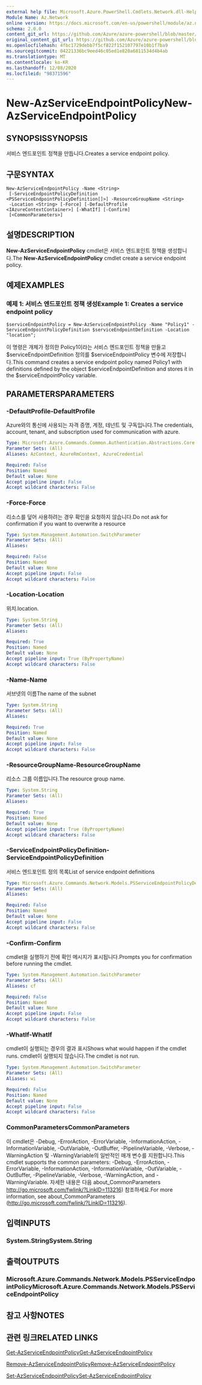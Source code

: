 ```yaml
---
external help file: Microsoft.Azure.PowerShell.Cmdlets.Network.dll-Help.xml
Module Name: Az.Network
online version: https://docs.microsoft.com/en-us/powershell/module/az.network/new-azserviceendpointpolicy
schema: 2.0.0
content_git_url: https://github.com/Azure/azure-powershell/blob/master/src/Network/Network/help/New-AzServiceEndpointPolicy.md
original_content_git_url: https://github.com/Azure/azure-powershell/blob/master/src/Network/Network/help/New-AzServiceEndpointPolicy.md
ms.openlocfilehash: 4fbc1729debb7f5cf822f152107797e10b1f7ba9
ms.sourcegitcommit: 04221336bc9eed46c05ed1e828a6811534d4b4ab
ms.translationtype: MT
ms.contentlocale: ko-KR
ms.lasthandoff: 12/08/2020
ms.locfileid: "98371596"
---
```

# <span data-ttu-id="a88f8-101">New-AzServiceEndpointPolicy</span><span class="sxs-lookup"><span data-stu-id="a88f8-101">New-AzServiceEndpointPolicy</span></span>

## <span data-ttu-id="a88f8-102">SYNOPSIS</span><span class="sxs-lookup"><span data-stu-id="a88f8-102">SYNOPSIS</span></span>
<span data-ttu-id="a88f8-103">서비스 엔드포인트 정책을 만듭니다.</span><span class="sxs-lookup"><span data-stu-id="a88f8-103">Creates a service endpoint policy.</span></span>

## <span data-ttu-id="a88f8-104">구문</span><span class="sxs-lookup"><span data-stu-id="a88f8-104">SYNTAX</span></span>

```
New-AzServiceEndpointPolicy -Name <String>
 [-ServiceEndpointPolicyDefinition <PSServiceEndpointPolicyDefinition[]>] -ResourceGroupName <String>
 -Location <String> [-Force] [-DefaultProfile <IAzureContextContainer>] [-WhatIf] [-Confirm]
 [<CommonParameters>]
```

## <span data-ttu-id="a88f8-105">설명</span><span class="sxs-lookup"><span data-stu-id="a88f8-105">DESCRIPTION</span></span>
<span data-ttu-id="a88f8-106">**New-AzServiceEndpointPolicy** cmdlet은 서비스 엔드포인트 정책을 생성합니다.</span><span class="sxs-lookup"><span data-stu-id="a88f8-106">The **New-AzServiceEndpointPolicy** cmdlet create a service endpoint policy.</span></span>

## <span data-ttu-id="a88f8-107">예제</span><span class="sxs-lookup"><span data-stu-id="a88f8-107">EXAMPLES</span></span>

### <span data-ttu-id="a88f8-108">예제 1: 서비스 엔드포인트 정책 생성</span><span class="sxs-lookup"><span data-stu-id="a88f8-108">Example 1: Creates a service endpoint policy</span></span>
```
$serviceEndpointPolicy = New-AzServiceEndpointPolicy -Name "Policy1" -ServiceEndpointPolicyDefinition $serviceEndpointDefinition -Location "location";
```

<span data-ttu-id="a88f8-109">이 명령은 개체가 정의한 Policy1이라는 서비스 엔드포인트 정책을 만들고 $serviceEndpointDefinition 정의를 $serviceEndpointPolicy 변수에 저장합니다.</span><span class="sxs-lookup"><span data-stu-id="a88f8-109">This command creates a service endpoint policy named Policy1 with definitions defined by the object $serviceEndpointDefinition and stores it in the $serviceEndpointPolicy variable.</span></span>

## <span data-ttu-id="a88f8-110">PARAMETERS</span><span class="sxs-lookup"><span data-stu-id="a88f8-110">PARAMETERS</span></span>

### <span data-ttu-id="a88f8-111">-DefaultProfile</span><span class="sxs-lookup"><span data-stu-id="a88f8-111">-DefaultProfile</span></span>
<span data-ttu-id="a88f8-112">Azure와의 통신에 사용되는 자격 증명, 계정, 테넌트 및 구독입니다.</span><span class="sxs-lookup"><span data-stu-id="a88f8-112">The credentials, account, tenant, and subscription used for communication with azure.</span></span>

```yaml
Type: Microsoft.Azure.Commands.Common.Authentication.Abstractions.Core.IAzureContextContainer
Parameter Sets: (All)
Aliases: AzContext, AzureRmContext, AzureCredential

Required: False
Position: Named
Default value: None
Accept pipeline input: False
Accept wildcard characters: False
```

### <span data-ttu-id="a88f8-113">-Force</span><span class="sxs-lookup"><span data-stu-id="a88f8-113">-Force</span></span>
<span data-ttu-id="a88f8-114">리소스를 덮어 사용하려는 경우 확인을 요청하지 않습니다.</span><span class="sxs-lookup"><span data-stu-id="a88f8-114">Do not ask for confirmation if you want to overwrite a resource</span></span>

```yaml
Type: System.Management.Automation.SwitchParameter
Parameter Sets: (All)
Aliases:

Required: False
Position: Named
Default value: None
Accept pipeline input: False
Accept wildcard characters: False
```

### <span data-ttu-id="a88f8-115">-Location</span><span class="sxs-lookup"><span data-stu-id="a88f8-115">-Location</span></span>
<span data-ttu-id="a88f8-116">위치.</span><span class="sxs-lookup"><span data-stu-id="a88f8-116">location.</span></span>

```yaml
Type: System.String
Parameter Sets: (All)
Aliases:

Required: True
Position: Named
Default value: None
Accept pipeline input: True (ByPropertyName)
Accept wildcard characters: False
```

### <span data-ttu-id="a88f8-117">-Name</span><span class="sxs-lookup"><span data-stu-id="a88f8-117">-Name</span></span>
<span data-ttu-id="a88f8-118">서브넷의 이름</span><span class="sxs-lookup"><span data-stu-id="a88f8-118">The name of the subnet</span></span>

```yaml
Type: System.String
Parameter Sets: (All)
Aliases:

Required: True
Position: Named
Default value: None
Accept pipeline input: False
Accept wildcard characters: False
```

### <span data-ttu-id="a88f8-119">-ResourceGroupName</span><span class="sxs-lookup"><span data-stu-id="a88f8-119">-ResourceGroupName</span></span>
<span data-ttu-id="a88f8-120">리소스 그룹 이름입니다.</span><span class="sxs-lookup"><span data-stu-id="a88f8-120">The resource group name.</span></span>

```yaml
Type: System.String
Parameter Sets: (All)
Aliases:

Required: True
Position: Named
Default value: None
Accept pipeline input: True (ByPropertyName)
Accept wildcard characters: False
```

### <span data-ttu-id="a88f8-121">-ServiceEndpointPolicyDefinition</span><span class="sxs-lookup"><span data-stu-id="a88f8-121">-ServiceEndpointPolicyDefinition</span></span>
<span data-ttu-id="a88f8-122">서비스 엔드포인트 정의 목록</span><span class="sxs-lookup"><span data-stu-id="a88f8-122">List of service endpoint definitions</span></span>

```yaml
Type: Microsoft.Azure.Commands.Network.Models.PSServiceEndpointPolicyDefinition[]
Parameter Sets: (All)
Aliases:

Required: False
Position: Named
Default value: None
Accept pipeline input: False
Accept wildcard characters: False
```

### <span data-ttu-id="a88f8-123">-Confirm</span><span class="sxs-lookup"><span data-stu-id="a88f8-123">-Confirm</span></span>
<span data-ttu-id="a88f8-124">cmdlet을 실행하기 전에 확인 메시지가 표시됩니다.</span><span class="sxs-lookup"><span data-stu-id="a88f8-124">Prompts you for confirmation before running the cmdlet.</span></span>

```yaml
Type: System.Management.Automation.SwitchParameter
Parameter Sets: (All)
Aliases: cf

Required: False
Position: Named
Default value: None
Accept pipeline input: False
Accept wildcard characters: False
```

### <span data-ttu-id="a88f8-125">-WhatIf</span><span class="sxs-lookup"><span data-stu-id="a88f8-125">-WhatIf</span></span>
<span data-ttu-id="a88f8-126">cmdlet이 실행되는 경우의 결과 표시</span><span class="sxs-lookup"><span data-stu-id="a88f8-126">Shows what would happen if the cmdlet runs.</span></span>
<span data-ttu-id="a88f8-127">cmdlet이 실행되지 않습니다.</span><span class="sxs-lookup"><span data-stu-id="a88f8-127">The cmdlet is not run.</span></span>

```yaml
Type: System.Management.Automation.SwitchParameter
Parameter Sets: (All)
Aliases: wi

Required: False
Position: Named
Default value: None
Accept pipeline input: False
Accept wildcard characters: False
```

### <span data-ttu-id="a88f8-128">CommonParameters</span><span class="sxs-lookup"><span data-stu-id="a88f8-128">CommonParameters</span></span>
<span data-ttu-id="a88f8-129">이 cmdlet은 -Debug, -ErrorAction, -ErrorVariable, -InformationAction, -InformationVariable, -OutVariable, -OutBuffer, -PipelineVariable, -Verbose, -WarningAction 및 -WarningVariable의 일반적인 매개 변수를 지원합니다.</span><span class="sxs-lookup"><span data-stu-id="a88f8-129">This cmdlet supports the common parameters: -Debug, -ErrorAction, -ErrorVariable, -InformationAction, -InformationVariable, -OutVariable, -OutBuffer, -PipelineVariable, -Verbose, -WarningAction, and -WarningVariable.</span></span> <span data-ttu-id="a88f8-130">자세한 내용은 다음 about_CommonParameters http://go.microsoft.com/fwlink/?LinkID=113216) 참조하세요.</span><span class="sxs-lookup"><span data-stu-id="a88f8-130">For more information, see about_CommonParameters (http://go.microsoft.com/fwlink/?LinkID=113216).</span></span>

## <span data-ttu-id="a88f8-131">입력</span><span class="sxs-lookup"><span data-stu-id="a88f8-131">INPUTS</span></span>

### <span data-ttu-id="a88f8-132">System.String</span><span class="sxs-lookup"><span data-stu-id="a88f8-132">System.String</span></span>

## <span data-ttu-id="a88f8-133">출력</span><span class="sxs-lookup"><span data-stu-id="a88f8-133">OUTPUTS</span></span>

### <span data-ttu-id="a88f8-134">Microsoft.Azure.Commands.Network.Models.PSServiceEndpointPolicy</span><span class="sxs-lookup"><span data-stu-id="a88f8-134">Microsoft.Azure.Commands.Network.Models.PSServiceEndpointPolicy</span></span>

## <span data-ttu-id="a88f8-135">참고 사항</span><span class="sxs-lookup"><span data-stu-id="a88f8-135">NOTES</span></span>

## <span data-ttu-id="a88f8-136">관련 링크</span><span class="sxs-lookup"><span data-stu-id="a88f8-136">RELATED LINKS</span></span>

[<span data-ttu-id="a88f8-137">Get-AzServiceEndpointPolicy</span><span class="sxs-lookup"><span data-stu-id="a88f8-137">Get-AzServiceEndpointPolicy</span></span>](./Get-AzServiceEndpointPolicy.md)

[<span data-ttu-id="a88f8-138">Remove-AzServiceEndpointPolicy</span><span class="sxs-lookup"><span data-stu-id="a88f8-138">Remove-AzServiceEndpointPolicy</span></span>](./Remove-AzServiceEndpointPolicy.md)

[<span data-ttu-id="a88f8-139">Set-AzServiceEndpointPolicy</span><span class="sxs-lookup"><span data-stu-id="a88f8-139">Set-AzServiceEndpointPolicy</span></span>](./Set-AzServiceEndpointPolicy.md)
